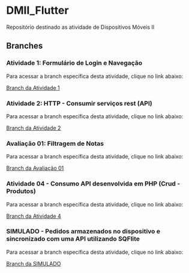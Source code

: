 # DMII_Flutter
Repositório destinado as atividade de Dispositivos Móveis II

## Branches

### Atividade 1: Formulário de Login e Navegação

Para acessar a branch específica desta atividade, clique no link abaixo:

[Branch da Atividade 1](https://github.com/zani19/DMII_Flutter/tree/atividade1)

### Atividade 2: HTTP - Consumir serviços rest (API)

Para acessar a branch específica desta atividade, clique no link abaixo:

[Branch da Atividade 2 ](https://github.com/zani19/DMII_Flutter/tree/atividade2)

### Avaliação 01: Filtragem de Notas

Para acessar a branch específica desta atividade, clique no link abaixo:

[Branch da Avaliação 01 ](https://github.com/zani19/DMII_Flutter/tree/avaliacao01)

### Atividade 04 - Consumo API desenvolvida em PHP (Crud - Produtos)

Para acessar a branch específica desta atividade, clique no link abaixo:

[Branch da Atividade 4 ](https://github.com/zani19/DMII_Flutter/tree/atividade4)

### SIMULADO - Pedidos armazenados no dispositivo e sincronizado com uma API utilizando SQFlite

Para acessar a branch específica desta atividade, clique no link abaixo:

[Branch da SIMULADO ](https://github.com/zani19/DMII_Flutter/tree/simulado)